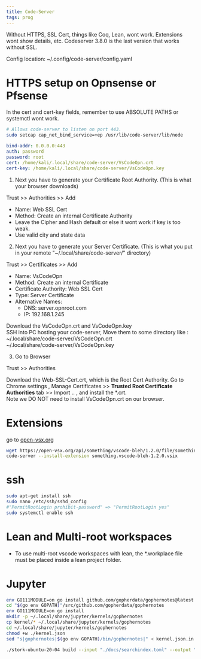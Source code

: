 ```yaml
---
title: Code-Server
tags: prog
---
```


Without HTTPS, SSL Cert, things like Coq, Lean, wont work. Extensions wont show details, etc. Codeserver 3.8.0 is the last version that works without SSL.


Config location: ~/.config/code-server/config.yaml

# HTTPS setup on Opnsense or Pfsense 

In the cert and cert-key fields, remember to use ABSOLUTE PATHS or systemctl wont work.

```bash
# Allows code-server to listen on port 443.
sudo setcap cap_net_bind_service=+ep /usr/lib/code-server/lib/node
```

```{.yaml filename="~/.config/code-server/config.yaml"}
bind-addr: 0.0.0.0:443
auth: password
password: root
cert: /home/kali/.local/share/code-server/VsCodeOpn.crt
cert-key: /home/kali/.local/share/code-server/VsCodeOpn.key
```

1. Next you have to generate your Certificate Root Authority. (This is what your browser downloads)

Trust >> Authorities >> Add

* Name: Web SSL Cert
* Method: Create an internal Certificate Authority
* Leave the Cipher and Hash default or else it wont work if key is too weak.
* Use valid city and state data

2. Next you have to generate your Server Certificate.  (This is what you put in your remote "~/.local/share/code-server/" directory)

Trust >> Certificates >> Add

* Name: VsCodeOpn
* Method: Create an internal Certificate
* Certificate Authority: Web SSL Cert
* Type: Server Certificate
* Alternative Names:
  * DNS: server.opnroot.com
  * IP: 192.168.1.245

Download the VsCodeOpn.crt and VsCodeOpn.key    
SSH into PC hosting your code-server, Move them to some directory like :  
~/.local/share/code-server/VsCodeOpn.crt  
~/.local/share/code-server/VsCodeOpn.key  

3. Go to Browser  

Trust >> Authorities

Download the Web-SSL-Cert.crt, which is the Root Cert Authority. Go to Chrome settings , 
Manage Certificates >> **Trusted Root Certificate Authorities** tab >> Import .. , and install the *.crt.  
Note we DO NOT need to install VsCodeOpn.crt on our browser.  





# Extensions

go to [open-vsx.org](https://open-vsx.org/)

```bash
wget https://open-vsx.org/api/something/vscode-bleh/1.2.0/file/something.vscode-bleh-1.2.0.vsix
code-server --install-extension something.vscode-bleh-1.2.0.vsix
```


# ssh

```bash
sudo apt-get install ssh
sudo nano /etc/ssh/sshd_config
#"PermitRootLogin prohibit-password" => "PermitRootLogin yes"
sudo systemctl enable ssh

```

# Lean and Multi-root workspaces

* To use multi-root vscode workspaces with lean, the *.workplace file must be placed inside a lean project folder. 


# Jupyter

```bash
env GO111MODULE=on go install github.com/gopherdata/gophernotes@latest
cd "$(go env GOPATH)"/src/github.com/gopherdata/gophernotes
env GO111MODULE=on go install
mkdir -p ~/.local/share/jupyter/kernels/gophernotes
cp kernel/* ~/.local/share/jupyter/kernels/gophernotes
cd ~/.local/share/jupyter/kernels/gophernotes
chmod +w ./kernel.json
sed "s|gophernotes|$(go env GOPATH)/bin/gophernotes|" < kernel.json.in > kernel.json
```


```bash
./stork-ubuntu-20-04 build --input "./docs/searchindex.toml" --output "./docs/storksearch.st"  
```